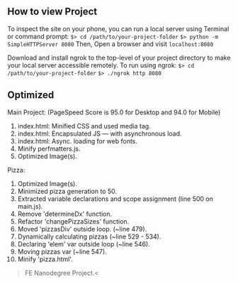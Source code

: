## How to view Project
To inspect the site on your phone, you can run a local server using Terminal or command prompt:
`$> cd /path/to/your-project-folder`
`$> python -m SimpleHTTPServer 8080`
Then, Open a browser and visit `localhost:8080`

Download and install ngrok to the top-level of your project directory to make your local server accessible remotely.
To run using ngrok:
`$> cd /path/to/your-project-folder`
`$> ./ngrok http 8080`

## Optimized

Main Project: (PageSpeed Score is 95.0 for Desktop and 94.0 for Mobile)
1. index.html: Minified CSS and used media tag.
2. index.html: Encapsulated JS — with asynchronous load.
3. index.html: Async. loading for web fonts.
4. Minify perfmatters.js.
5. Optimized Image(s).

Pizza:
1. Optimized Image(s).
2. Minimized pizza generation to 50.
3. Extracted variable declarations and scope assignment (line 500 on main.js).
4. Remove 'determineDx' function.
5. Refactor 'changePizzaSizes' function.
6. Moved 'pizzasDiv' outside loop. (~line 479).
7. Dynamically calculating pizzas (~line 529 - 534).
8. Declaring 'elem' var outside loop (~line 546).
9. Moving pizzas var (~line 547).
10. Minify 'pizza.html'.

>FE Nanodegree Project.<
